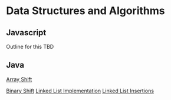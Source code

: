 # Data Structures and Algorithms 

## Javascript 
Outline for this TBD 

## Java 
[Array Shift](https://github.com/GoldBeardSea/data-structures-and-algorithms/blob/master/individual-readmes/ArrayShift.md)

[Binary Shift](https://github.com/GoldBeardSea/data-structures-and-algorithms/blob/master/individual-readmes/BinaryShift.md)
[Linked List Implementation](https://github.com/GoldBeardSea/data-structures-and-algorithms/blob/master/individual-readmes/LinkedList.md)
[Linked List Insertions](https://github.com/GoldBeardSea/data-structures-and-algorithms/blob/master/individual-readmes/LLinsertions.md)
